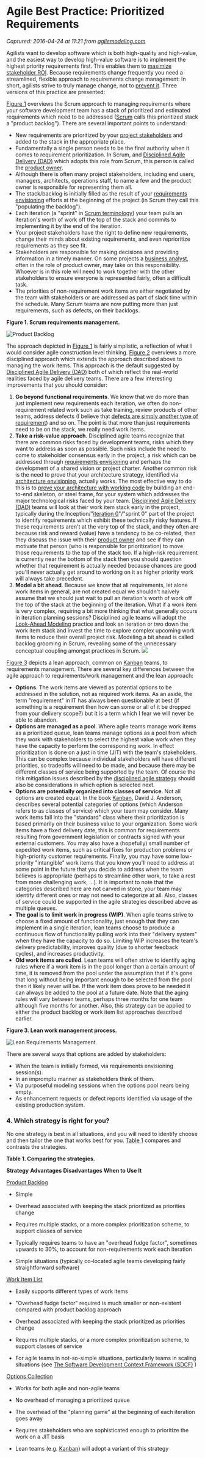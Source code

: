 # Agile Best Practice: Prioritized Requirements

_Captured: 2016-04-24 at 11:21 from [agilemodeling.com](http://agilemodeling.com/essays/prioritizedRequirements.htm)_

Agilists want to develop software which is both high-quality and high-value, and the easiest way to develop high-value software is to implement the highest priority requirements first. This enables them to [maximize stakeholder ROI](http://AgileModeling.com/principles.htm#MaximizeStakeholderInvestment). Because requirements change frequently you need a streamlined, flexible approach to requirements change management: In short, agilists strive to truly manage change, not to [prevent it](http://www.ambysoft.com/essays/changePrevention.html). Three versions of this practice are presented:

[Figure 1](http://agilemodeling.com/essays/prioritizedRequirements.htm) overviews the Scrum approach to managing requirements where your software development team has a stack of prioritized and estimated requirements which need to be addressed ([Scrum](http://www.implementingscrum.com/) calls this prioritized stack a "product backlog"). There are several important points to understand:

  * New requirements are prioritized by your [project stakeholders](http://AgileModeling.com/essays/activeStakeholderParticipation.htm#Stakeholders) and added to the stack in the appropriate place. 
  * Fundamentally a single person needs to be the final authority when it comes to requirement prioritization. In Scrum, and [Disciplined Agile Delivery (DAD)](http://DisciplinedAgileDelivery.com) which adopts this role from Scrum, this person is called the [product owner](http://AgileModeling.com/essays/productOwner.htm). 
  * Although there is often many project stakeholders, including end users, managers, architects, operations staff, to name a few and the product owner is responsible for representing them all. 
  * The stack/backlog is initially filled as the result of your [ requirements envisioning](http://AgileModeling.com/essays/initialRequirementsModeling.htm) efforts at the beginning of the project (in Scrum they call this "populating the backlog").
  * Each iteration (a "sprint" in [Scrum terminology](http://www.ambysoft.com/essays/scrumTerminology.html)) your team pulls an iteration's worth of work off the top of the stack and commits to implementing it by the end of the iteration. 
  * Your project stakeholders have the right to define new requirements, change their minds about existing requirements, and even reprioritize requirements as they see fit. 
  * Stakeholders are responsible for making decisions and providing information in a timely manner. On some projects a [business analyst](http://AgileModeling.com/essays/businessAnalysts.htm), often in the role of product owner, may take on this responsibility. Whoever is in this role will need to work together with the other stakeholders to ensure everyone is represented fairly, often a difficult task. 
  * The priorities of non-requirement work items are either negotiated by the team with stakeholders or are addressed as part of slack time within the schedule. Many Scrum teams are now putting more than just requirements, such as defects, on their backlogs.

**Figure 1. Scrum requirements management.**

![Product Backlog](http://AgileModeling.com/images/productBacklog.jpg)

The approach depicted in [Figure 1](http://agilemodeling.com/essays/prioritizedRequirements.htm) is fairly simplistic, a reflection of what I would consider agile construction level thinking. [Figure 2](http://agilemodeling.com/essays/prioritizedRequirements.htm) overviews a more disciplined approach which extends the approach described above to managing the work items. This approach is the default suggested by [Disciplined Agile Delivery (DAD)](http://DisciplinedAgileDelivery.com) both of which reflect the real-world realities faced by agile delivery teams. There are a few interesting improvements that you should consider:

  1. **Go beyond functional requirements**. We know that we do more than just implement new requirements each iteration, we often do non-requirement related work such as take training, review products of other teams, address defects (I believe that [defects are simply another type of requirement](http://www.ddj.com/architect/205207998?cid=Ambysoft)) and so on. The point is that more than just requirements need to be on the stack, we really need work items. 
  2. **Take a risk-value approach**. Disciplined agile teams recognize that there are common risks faced by development teams, risks which they want to address as soon as possible. Such risks include the need to come to stakeholder consensus early in the project, a risk which can be addressed through [ requirements envisioning](http://AgileModeling.com/essays/initialRequirementsModeling.htm) and perhaps the development of a shared vision or project charter. Another common risk is the need to prove that your architecture strategy, identified via [ architecture envisioning](http://AgileModeling.com/essays/initialArchitectureModeling.htm), actually works. The most effective way to do this is to [ prove your architecture with working code](http://AgileModeling.com/essays/agileArchitecture.htm#ProveIt) by building an end-to-end skeleton, or steel frame, for your system which addresses the major technological risks faced by your team. [Disciplined Agile Delivery (DAD)](http://DisciplinedAgileDelivery.com) teams will look at their work item stack early in the project, typically during the Inception/"[iteration 0](http://www.ambysoft.com/essays/agileLifecycle.html#Iteration0)"/"sprint 0" part of the project to identify requirements which exhibit these technically risky features. If these requirements aren't at the very top of the stack, and they often are because risk and reward (value) have a tendency to be co-related, then they discuss the issue with their [product owner](http://AgileModeling.com/essays/productOwner.htm) and see if they can motivate that person (who is responsible for prioritization) to move those requirements to the top of the stack too. If a high-risk requirement is currently near the bottom of the stack then you should question whether that requirement is actually needed because chances are good you'll never actually get around to working on it as higher priority work will always take precedent.
  3. **Model a bit ahead**. Because we know that all requirements, let alone work items in general, are not created equal we shouldn't naively assume that we should just wait to pull an iteration's worth of work off the top of the stack at the beginning of the iteration. What if a work item is very complex, requiring a bit more thinking that what generally occurs in iteration planning sessions? Disciplined agile teams will adopt the [ Look-Ahead Modeling](http://AgileModeling.com/essays/modelAhead.htm) practice and look an iteration or two down the work item stack and invest the time to explore complex upcoming work items to reduce their overall project risk. Modeling a bit ahead is called backlog grooming in Scrum, revealing some of the unnecessary conceptual coupling amongst practices in Scrum.
![](http://AgileModeling.com/images/requirementsManagement.gif)

[Figure 3](http://agilemodeling.com/essays/prioritizedRequirements.htm) depicts a lean approach, common on [ Kanban](http://www.amazon.com/exec/obidos/ASIN/0984521402/ambysoftinc) teams, to requirements management. There are several key differences between the agile approach to requirements/work management and the lean approach:

  * **Options**. The work items are viewed as potential options to be addressed in the solution, not as required work items. As an aside, the term "requirement" in IT has always been questionable at best (if something is a requirement then how can some or all of it be dropped from your delivery scope?) but it is a term which I fear we will never be able to abandon. 
  * **Options are managed as a pool**. Where agile teams manage work items as a prioritized queue, lean teams manage options as a pool from which they work with stakeholders to select the highest value work when they have the capacity to perform the corresponding work. In effect prioritization is done on a just in time (JIT) with the team's stakeholders. This can be complex because individual stakeholders will have different priorities, so tradeoffs will need to be made, and because there may be different classes of service being supported by the team. Of course the risk mitigation issues described by the [disciplined agile strategy](http://agilemodeling.com/essays/prioritizedRequirements.htm) should also be considerations in which option is selected next.
  * **Options are potentially organized into classes of service**. Not all options are created equal. In the book [ Kanban](http://www.amazon.com/exec/obidos/ASIN/0984521402/ambysoftinc), David J. Anderson, describes several potential categories of options (which Anderson refers to as classes of service) which your team may consider. Many work items fall into the "standard" class where their prioritization is based primarily on their business value to your organization. Some work items have a fixed delivery date, this is common for requirements resulting from government legislation or contracts signed with your external customers. You may also have a (hopefully) small number of expedited work items, such as critical fixes for production problems or high-priority customer requirements. Finally, you may have some low-priority "intangible" work items that you know you'll need to address at some point in the future that you decide to address when the team believes is appropriate (perhaps to streamline other work, to take a rest from more challenging work, ...). It is important to note that the categories described here are not carved in stone, your team may identify different ones or may not need to categorize at all. Also, classes of service could be supported in the agile strategies described above as multiple queues.
  * **The goal is to limit work in progress (WIP)**. When agile teams strive to choose a fixed amount of functionality, just enough that they can implement in a single iteration, lean teams choose to produce a continuous flow of functionality pulling work into their "delivery system" when they have the capacity to do so. Limiting WIP increases the team's delivery predictability, improves quality (due to shorter feedback cycles), and increases productivity. 
  * **Old work items are culled**. Lean teams will often strive to identify aging rules where if a work item is in the pool longer than a certain amount of time, it is removed from the pool under the assumption that if it's gone that long without being important enough to be selected from the pool then it likely never will be. If the work item does prove to be needed it can always be added to the pool at a future date. Note that the aging rules will vary between teams, perhaps three months for one team although five months for another. Also, this strategy can be applied to either the product backlog or work item list approaches described earlier.

**Figure 3. Lean work management process.**

![Lean Requirements Management](http://AgileModeling.com/images/leanRequirementsManagement.jpg)

There are several ways that options are added by stakeholders:

  * When the team is initially formed, via requirements envisioning session(s).
  * In an impromptu manner as stakeholders think of them.
  * Via purposeful modeling sessions when the options pool nears being empty.
  * As enhancement requests or defect reports identified via usage of the existing production system. 

### 4\. Which strategy is right for you?

No one strategy is best in all situations, and you will need to identify choose and then tailor the one that works best for you. [Table 1](http://agilemodeling.com/essays/prioritizedRequirements.htm) compares and contrasts the strategies.

**Table 1. Comparing the strategies.**

**Strategy**
**Advantages**
**Disadvantages**
**When to Use It**

[ Product Backlog](http://agilemodeling.com/essays/prioritizedRequirements.htm)

  * Simple

  * Overhead associated with keeping the stack prioritized as priorities change
  * Requires multiple stacks, or a more complex prioritization scheme, to support classes of service
  * Typically requires teams to have an "overhead fudge factor", sometimes upwards to 30%, to account for non-requirements work each iteration

  * Simple situations (typically co-located agile teams developing fairly straightforward software)

[Work Item List](http://agilemodeling.com/essays/prioritizedRequirements.htm)

  * Easily supports different types of work items
  * "Overhead fudge factor" required is much smaller or non-existent compared with product backlog approach

  * Overhead associated with keeping the stack prioritized as priorities change
  * Requires multiple stacks, or a more complex prioritization scheme, to support classes of service

  * For agile teams in not-so-simple situations, particularly teams in scaling situations (see [ The Software Development Context Framework (SDCF)](http://disciplinedagiledelivery.wordpress.com/2013/03/15/sdcf/) )

[ Options Collection](http://agilemodeling.com/essays/prioritizedRequirements.htm)

  * Works for both agile and non-agile teams
  * No overhead of managing a prioritized queue
  * The overhead of the "planning game" at the beginning of each iteration goes away

  * Requires stakeholders who are sophisticated enough to prioritize the work on a JIT basis

  * Lean teams (e.g. [ Kanban](http://www.amazon.com/exec/obidos/ASIN/0984521402/ambysoftinc)) will adopt a variant of this strategy
